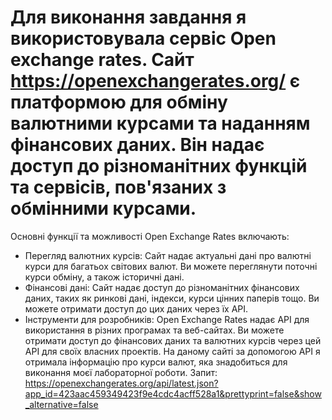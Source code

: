 # Для виконання завдання я використовувала сервіс Open exchange rates. Сайт https://openexchangerates.org/ є платформою для обміну валютними курсами та наданням фінансових даних. Він надає доступ до різноманітних функцій та сервісів, пов'язаних з обмінними курсами.
Основні функції та можливості Open Exchange Rates включають:
-	Перегляд валютних курсів: Сайт надає актуальні дані про валютні курси для багатьох світових валют. Ви можете переглянути поточні курси обміну, а також історичні дані.
-	Фінансові дані: Сайт надає доступ до різноманітних фінансових даних, таких як ринкові дані, індекси, курси цінних паперів тощо. Ви можете отримати доступ до цих даних через їх API.
-	Інструменти для розробників: Open Exchange Rates надає API для використання в різних програмах та веб-сайтах. Ви можете отримати доступ до фінансових даних та валютних курсів через цей API для своїх власних проектів.
На даному сайті за допомогою API я отримала інформацію про курси валют, яка знадобиться для виконання моєї лабораторної роботи. 
Запит: https://openexchangerates.org/api/latest.json?app_id=423aac459349423f9e4cdc4acff528a1&prettyprint=false&show_alternative=false 

